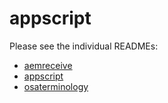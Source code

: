 # appscript

Please see the individual READMEs:

* [aemreceive](py-aemreceive/README.rst)
* [appscript](py-appscript/README.rst)
* [osaterminology](py-osaterminology/README.rst)
